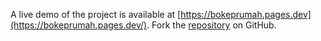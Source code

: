 A live demo of the project is available at [https://bokeprumah.pages.dev](https://bokeprumah.pages.dev/).
Fork the [repository](https://github.com/kerbitosa/bokepimut) on GitHub.